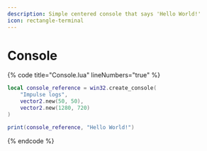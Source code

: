 ```yaml
---
description: Simple centered console that says 'Hello World!'
icon: rectangle-terminal
---
```


# Console

{% code title="Console.lua" lineNumbers="true" %}
```lua
local console_reference = win32.create_console(
    "Impulse logs",
    vector2.new(50, 50),
    vector2.new(1280, 720)
)

print(console_reference, "Hello World!")
```
{% endcode %}
